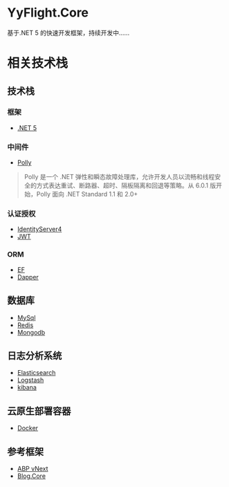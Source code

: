 # YyFlight.Core
基于.NET 5 的快速开发框架，持续开发中......

# 相关技术栈
## 技术栈
### 框架
* [.NET 5](https://dotnet.microsoft.com/download/dotnet/5.0)

### 中间件
* [Polly](https://github.com/App-vNext/Polly)
> Polly 是一个 .NET 弹性和瞬态故障处理库，允许开发人员以流畅和线程安全的方式表达重试、断路器、超时、隔板隔离和回退等策略。从 6.0.1 版开始，Polly 面向 .NET Standard 1.1 和 2.0+

### 认证授权
* [IdentityServer4]()
* [JWT]()

### ORM
* [EF]()
* [Dapper]()

## 数据库
* [MySql](https://www.mysqlzh.com/)
* [Redis](http://www.redis.cn/)
* [Mongodb](https://docs.mongoing.com/)

## 日志分析系统
* [Elasticsearch](https://www.elastic.co/cn/elasticsearch/https://www.elastic.co/cn/elasticsearch/)
* [Logstash](https://www.elastic.co/cn/logstash/)
* [kibana](https://www.elastic.co/cn/kibana/)

## 云原生部署容器
* [Docker](https://www.docker.com/)

## 参考框架
* [ABP vNext](https://blog.abp.io/abp/Abp-vNext-Announcement)
* [Blog.Core](http://apk.neters.club/.doc/)



